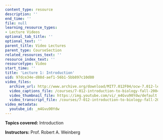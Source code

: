 ```yaml
---
content_type: resource
description: ''
end_time: ''
file: null
learning_resource_types:
- Lecture Videos
optional_tab_title: ''
optional_text: ''
parent_title: Video Lectures
parent_type: CourseSection
related_resources_text: ''
resource_index_text: ''
resourcetype: Video
start_time: ''
title: 'Lecture 1: Introduction'
uid: 97dce34e-d88d-aef1-56b1-5bb897c10d80
video_files:
  archive_url: http://www.archive.org/download/MIT7.012F04/ocw-7.012-lec1-08sep2004-220k.mp4
  video_captions_file: /courses/7-012-introduction-to-biology-fall-2004/931e32eb3c9e5d5d9b59728b8d9cc2d4_m4Gvu90Ydw.vtt
  video_thumbnail_file: https://img.youtube.com/vi/_m4Gvu90Ydw/default.jpg
  video_transcript_file: /courses/7-012-introduction-to-biology-fall-2004/af3a5759fd3e1554442f825339d1fa0a_m4Gvu90Ydw.pdf
video_metadata:
  youtube_id: _m4Gvu90Ydw
---
```


**Topics covered:** Introduction

**Instructors:** Prof. Robert A. Weinberg